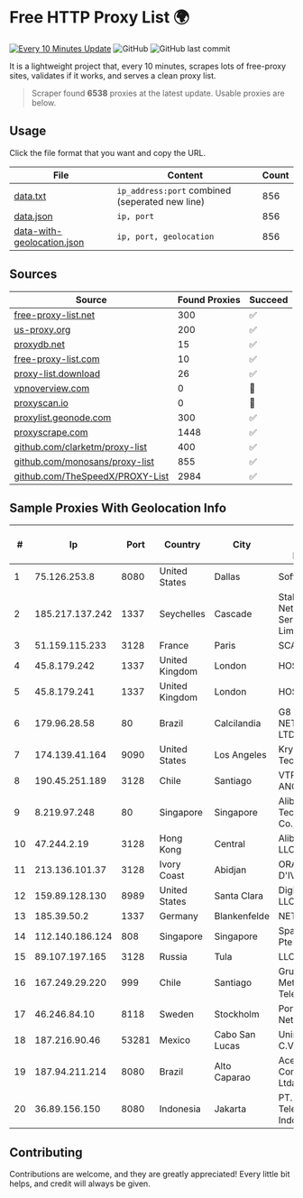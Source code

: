 
# Free HTTP Proxy List 🌍

[![Every 10 Minutes Update](https://github.com/mertguvencli/http-proxy-list/actions/workflows/main.yml/badge.svg?branch=main)](https://github.com/mertguvencli/http-proxy-list/actions/workflows/main.yml)
![GitHub](https://img.shields.io/github/license/mertguvencli/http-proxy-list)
![GitHub last commit](https://img.shields.io/github/last-commit/mertguvencli/http-proxy-list)

It is a lightweight project that, every 10 minutes, scrapes lots of free-proxy sites, validates if it works, and serves a clean proxy list.


> Scraper found **6538** proxies at the latest update. Usable proxies are below.

## Usage

Click the file format that you want and copy the URL.


|File|Content|Count|
|----|-------|-----|
|[data.txt](https://raw.githubusercontent.com/mertguvencli/http-proxy-list/main/proxy-list/data.txt)|`ip_address:port` combined (seperated new line)|856|
|[data.json](https://raw.githubusercontent.com/mertguvencli/http-proxy-list/main/proxy-list/data.json)|`ip, port`|856|
|[data-with-geolocation.json](https://raw.githubusercontent.com/mertguvencli/http-proxy-list/main/proxy-list/data-with-geolocation.json)|`ip, port, geolocation`|856|

## Sources

|Source|Found Proxies|Succeed|
|------|-------------|-------|
|[free-proxy-list.net](https://free-proxy-list.net)|300|✅|
|[us-proxy.org](https://www.us-proxy.org)|200|✅|
|[proxydb.net](http://proxydb.net)|15|✅|
|[free-proxy-list.com](https://free-proxy-list.com/?page=&port=&type%5B%5D=http&type%5B%5D=https&up_time=0&search=Search)|10|✅|
|[proxy-list.download](https://www.proxy-list.download/HTTP)|26|✅|
|[vpnoverview.com](https://vpnoverview.com/privacy/anonymous-browsing/free-proxy-servers)|0|🚫|
|[proxyscan.io](https://www.proxyscan.io)|0|🚫|
|[proxylist.geonode.com](https://proxylist.geonode.com/api/proxy-list?limit=300&page=1&sort_by=lastChecked&sort_type=desc&protocols=http,https)|300|✅|
|[proxyscrape.com](https://api.proxyscrape.com/v2/?request=displayproxies&protocol=http&timeout=10000&country=all&ssl=all&anonymity=all)|1448|✅|
|[github.com/clarketm/proxy-list](https://raw.githubusercontent.com/clarketm/proxy-list/master/proxy-list-raw.txt)|400|✅|
|[github.com/monosans/proxy-list](https://raw.githubusercontent.com/monosans/proxy-list/main/proxies/http.txt)|855|✅|
|[github.com/TheSpeedX/PROXY-List](https://raw.githubusercontent.com/TheSpeedX/PROXY-List/master/http.txt)|2984|✅|


## Sample Proxies With Geolocation Info

|#|Ip|Port|Country|City|Internet Service Provider|
|-|--|----|-------|----|-------------------------|
|1|75.126.253.8|8080|United States|Dallas|SoftLayer|
|2|185.217.137.242|1337|Seychelles|Cascade|Stallion Network Services Limited|
|3|51.159.115.233|3128|France|Paris|SCALEWAY|
|4|45.8.179.242|1337|United Kingdom|London|HOSTLAND|
|5|45.8.179.241|1337|United Kingdom|London|HOSTLAND|
|6|179.96.28.58|80|Brazil|Calcilandia|G8 NETWORKS LTDA|
|7|174.139.41.164|9090|United States|Los Angeles|Krypt Technologies|
|8|190.45.251.189|3128|Chile|Santiago|VTR BANDA ANCHA S.A.|
|9|8.219.97.248|80|Singapore|Singapore|Alibaba (US) Technology Co., Ltd.|
|10|47.244.2.19|3128|Hong Kong|Central|Alibaba.com LLC|
|11|213.136.101.37|3128|Ivory Coast|Abidjan|ORANGE COTE D'IVOIRE|
|12|159.89.128.130|8989|United States|Santa Clara|DigitalOcean, LLC|
|13|185.39.50.2|1337|Germany|Blankenfelde|NETZNUTZ|
|14|112.140.186.124|808|Singapore|Singapore|Sparkstation Pte Ltd|
|15|89.107.197.165|3128|Russia|Tula|LLC TK Altair|
|16|167.249.29.220|999|Chile|Santiago|Grupo Metrowan Telecom SPA|
|17|46.246.84.10|8118|Sweden|Stockholm|Portlane Network|
|18|187.216.90.46|53281|Mexico|Cabo San Lucas|Uninet S.A. de C.V.|
|19|187.94.211.214|8080|Brazil|Alto Caparao|Acesse Comunicação Ltda|
|20|36.89.156.150|8080|Indonesia|Jakarta|PT. Telekomunikasi Indonesia|



## Contributing

Contributions are welcome, and they are greatly appreciated! Every
little bit helps, and credit will always be given.

